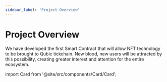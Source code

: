 ```yaml
---
sidebar_label: 'Project Overview'
---
```


# Project Overview

We have developed the first Smart Contract that will allow NFT technology to be brought to Qubic tickchain. New blood, new users will be attracted by this possibility, creating greater interest and attention for the entire ecosystem.

import Card from '@site/src/components/Card/Card';

<div style={{ display: 'grid', gridTemplateColumns: 'repeat(auto-fit, minmax(250px, 1fr))', gap: '16px' }}>
  <Card imageUrl="/img/qubicbay/Screenshot_1.png"/>
  <Card imageUrl="/img/qubicbay/Screenshot_2.png"/>
  <Card imageUrl="/img/qubicbay/Screenshot_3.png"/>
  <Card imageUrl="/img/qubicbay/Screenshot_4.png"/>
  <Card imageUrl="/img/qubicbay/Screenshot_5.png"/>
  <Card imageUrl="/img/qubicbay/Screenshot_6.png"/>
</div>